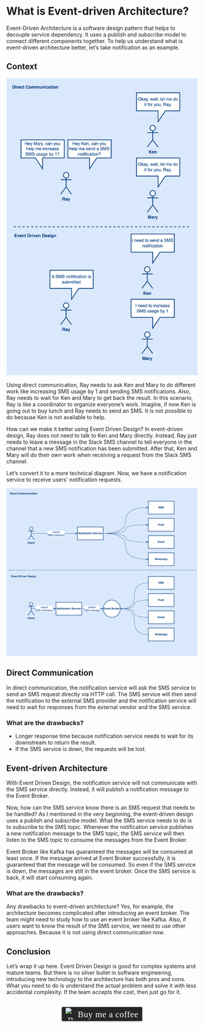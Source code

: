 # What is Event-driven Architecture?
Event-Driven Architecture is a software design pattern that helps to decouple service dependency. It uses a publish and subscribe model to connect different components together. To help us understand what is event-driven architecture better, let’s take notification as an example.

## Context
![](../assets/resources/architecture/event-driven-vs-direct-1.png)

Using direct communication, Ray needs to ask Ken and Mary to do different work like increasing SMS usage by 1 and sending SMS notifications. Also, Ray needs to wait for Ken and Mary to get back the result. In this scenario, Ray is like a coordinator to organize everyone’s work. Imagine, if now Ken is going out to buy lunch and Ray needs to send an SMS. It is not possible to do because Ken is not available to help.

How can we make it better using Event Driven Design? In event-driven design, Ray does not need to talk to Ken and Mary directly. Instead, Ray just needs to leave a message in the Slack SMS channel to tell everyone in the channel that a new SMS notification has been submitted. After that, Ken and Mary will do their own work when receiving a request from the Slack SMS channel.

Let’s convert it to a more technical diagram. Now, we have a notification service to receive users’ notification requests.

![](../assets/resources/architecture/event-driven-arch-2.png)
## Direct Communication
In direct communication, the notification service will ask the SMS service to send an SMS request directly via HTTP call. The SMS service will then send the notification to the external SMS provider and the notification service will need to wait for responses from the external vendor and the SMS service.

### What are the drawbacks? 

- Longer response time because notification service needs to wait for its downstream to return the result.
- If the SMS service is down, the requests will be lost.

## Event-driven Architecture
With Event Driven Design, the notification service will not communicate with the SMS service directly. Instead, it will publish a notification message to the Event Broker.

Now, how can the SMS service know there is an SMS request that needs to be handled? As I mentioned in the very beginning, the event-driven design uses a publish and subscribe model. What the SMS service needs to do is to subscribe to the SMS topic. Whenever the notification service publishes a new notification message to the SMS topic, the SMS service will then listen to the SMS topic to consume the messages from the Event Broker.

Event Broker like Kafka has guaranteed the messages will be consumed at least once. If the message arrived at Event Broker successfully, it is guaranteed that the message will be consumed. So even if the SMS service is down, the messages are still in the event broker. Once the SMS service is back, it will start consuming again.

### What are the drawbacks?
Any drawbacks to event-driven architecture? Yes, for example, the architecture becomes complicated after introducing an event broker. The team might need to study how to use an event broker like Kafka. Also, if users want to know the result of the SMS service, we need to use other approaches. Because it is not using direct communication now.

## Conclusion
Let’s wrap it up here. Event Driven Design is good for complex systems and mature teams. But there is no silver bullet in software engineering, introducing new technology to the architecture has both pros and cons. What you need to do is understand the actual problem and solve it with less accidental complexity. If the team accepts the cost, then just go for it.

<br>
<center>
<style>.bmc-button img{width: 27px !important;margin-bottom: 1px !important;box-shadow: none !important;border: none !important;vertical-align: middle !important;}.bmc-button{line-height: 36px !important;height:37px !important;text-decoration: none !important;display:inline-flex !important;color:#ffffff !important;background-color:#262626 !important;border-radius: 3px !important;border: 1px solid transparent !important;padding: 1px 9px !important;font-size: 23px !important;letter-spacing: 0.6px !important;box-shadow: 0px 1px 2px rgba(190, 190, 190, 0.5) !important;-webkit-box-shadow: 0px 1px 2px 2px rgba(190, 190, 190, 0.5) !important;margin: 0 auto !important;font-family:'Cookie', cursive !important;-webkit-box-sizing: border-box !important;box-sizing: border-box !important;-o-transition: 0.3s all linear !important;-webkit-transition: 0.3s all linear !important;-moz-transition: 0.3s all linear !important;-ms-transition: 0.3s all linear !important;transition: 0.3s all linear !important;}.bmc-button:hover, .bmc-button:active, .bmc-button:focus {-webkit-box-shadow: 0px 1px 2px 2px rgba(190, 190, 190, 0.5) !important;text-decoration: none !important;box-shadow: 0px 1px 2px 2px rgba(190, 190, 190, 0.5) !important;opacity: 0.85 !important;color:#ffffff !important;}</style><link href="https://fonts.googleapis.com/css?family=Cookie" rel="stylesheet"><a class="bmc-button" target="_blank" href="https://www.buymeacoffee.com/raychongtk"><img src="https://www.buymeacoffee.com/assets/img/BMC-btn-logo.svg" alt="Buy me a coffee"><span style="margin-left:5px">Buy me a coffee</span></a>
</center>